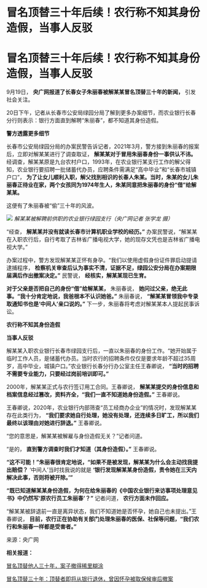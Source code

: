# 冒名顶替三十年后续！农行称不知其身份造假，当事人反驳

# 冒名顶替三十年后续！农行称不知其身份造假，当事人反驳

9月19日， **央广网报道了长春女子朱丽春被解某某冒名顶替三十年的新闻，** 引发社会关注。

20日下午，记者从长春市公安局绿园分局了解到更多办案细节，而农业银行长春分行则表示：银行方面直到解聘“朱丽春”，都不知道其身份造假。

**警方透露更多细节**

长春市公安局绿园分局的办案民警告诉记者，2021年3月，警方接到朱丽春的报案后，立即对解某某进行了调查取证， **解某某对于冒用朱丽春身份一事供认不讳。**
经调查，解某某原是九台农村户口，1993年，在农业银行某支行工作的解父得知，农业银行要招聘一批储蓄代办员，应聘条件需满足“高中毕业”和“长春市城镇户口”，
**为了让女儿顺利入职，解父找到相识的长春人朱某。当时，朱某的女儿朱丽春正待业在家，两个女孩同为1974年生人，朱某同意把朱丽春的身份“借”给解某某。**

这便有了朱丽春被“偷”三十年的风波。

![](https://inews.gtimg.com/om_bt/Oa1aCjbxXHRUNEF5mxta0D2mh1tIBwFTm2DxcJnTX9rwcAA/1000)
_解某某被解聘前供职的农业银行绿园支行（央广网记者 张学龙 摄）_

“经查， **解某某并没有就读长春市计算机职业学校的经历。”**
办案民警说，“解某某在入职农行后，自行考取了吉林省广播电视大学，她的现存文凭也是吉林省广播电视大学。”

办案过程中，警方发现解某某正怀有身孕。“我们以使用虚假身份证件罪启动提请逮捕程序，
**检察机关审查后认为事实不清，证据不足，绿园公安分局在办案期限届满后作出撤案决定。”** 民警说， **经核实，解某某现已生育。**

**对于父亲是否把自己的身份“借”给解某某，** 朱丽春说， **她问过父亲，绝无此事。“我十分肯定地说，我爸根本不认识她爸。”** 朱丽春说，
**“解某某冒领我中专录取通知书也是‘中间人’亲口说的。”** 下一步，朱丽春将考虑对解某某本人提起民事诉讼。

**农行称不知其身份造假**

**当事人反驳**

解某某入职农业银行长春市绿园支行后，一直以朱丽春的身份工作。“她开始属于临时工作人员，是储蓄代办员。当时农行的招聘条件仅仅是要求年龄不超过35周岁，高中毕业，城镇户口。”农业银行长春分行办公室主任王春卿说，
**“当时的招聘不需要专业能力，只要经过岗前培训即可。”**

2000年，解某某正式与农行签订用工合同。王春卿说， **解某某提交的身份信息和档案信息经过篡改，资料齐全，“我们一直不知道她身份造假。”** 王春卿说。

王春卿说，2020年，农业银行内部筛查“员工经商办企业”的情况时，发现解某某存在此类行为，
**“我们要求她自行处理，她没有处理，还连续多日旷工，所以我们最终以该理由对她进行辞退。”** 王春卿说。

“您的意思是，解某某被解雇与身份造假无关？”记者问道。

“是的， **直到警方调查时我们才知道（其身份造假）。”** 王春卿说。

**“这不可能！”朱丽春很肯定地说，“如果不是被发现，解某某为什么会主动找我提出赔偿？** ‘中间人’当时找我说的就是
**‘银行发现解某某身份造假，责令她在三天内解决此事，否则将被开除。’”**

**“既已知道解某某身份造假，为何在给朱丽春的《中国农业银行来访事项处理意见书》中仍然写‘原农行员工朱丽春’？”** 记者问道， **农行方面未作回应。**

“解某某被辞退前一直是离异状态，我们不知道她是否怀孕，她自己也未提出。”王春卿说，
**目前，农行正在协助有关部门处理朱丽春的医保、社保等问题，“我们农行和朱丽春一样都是受害者。”**

来源：央广网

**相关报道：**

[冒名顶替他人三十年，案子撤得稀里糊涂](https://new.qq.com/rain/a/20230920A0AJGS00)

[冒名顶替三十年：顶替者即将从银行退休，曾因怀孕被取保候审后撤案 ](https://new.qq.com/rain/a/20230919A08WE300)


